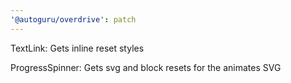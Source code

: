 ```yaml
---
'@autoguru/overdrive': patch
---
```


TextLink: Gets inline reset styles

ProgressSpinner: Gets svg and block resets for the animates SVG
